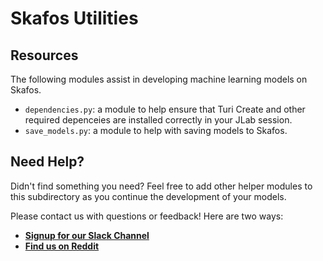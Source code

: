 # Skafos Utilities

## Resources
The following modules assist in developing machine learning models on Skafos.

-  `dependencies.py`: a module to help ensure that Turi Create and other required depenceies are installed correctly in your JLab session.
-  `save_models.py`: a module to help with saving models to Skafos.

## Need Help?
Didn't find something you need? Feel free to add other helper modules to this subdirectory as you continue the development of your models.

Please contact us with questions or feedback! Here are two ways:


-  [**Signup for our Slack Channel**](https://join.slack.com/t/metismachine-skafos/shared_invite/enQtNTAxMzEwOTk2NzA5LThjMmMyY2JkNTkwNDQ1YjgyYjFiY2MyMjRkMzYyM2E4MjUxNTJmYmQyODVhZWM2MjQwMjE5ZGM1Y2YwN2M5ODI)
-  [**Find us on Reddit**](https://reddit.com/r/skafos) 
